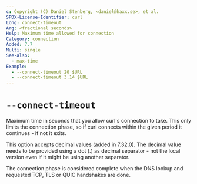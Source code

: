```yaml
---
c: Copyright (C) Daniel Stenberg, <daniel@haxx.se>, et al.
SPDX-License-Identifier: curl
Long: connect-timeout
Arg: <fractional seconds>
Help: Maximum time allowed for connection
Category: connection
Added: 7.7
Multi: single
See-also:
  - max-time
Example:
  - --connect-timeout 20 $URL
  - --connect-timeout 3.14 $URL
---
```


# `--connect-timeout`

Maximum time in seconds that you allow curl's connection to take. This only
limits the connection phase, so if curl connects within the given period it
continues - if not it exits.

This option accepts decimal values (added in 7.32.0). The decimal value needs
to be provided using a dot (.) as decimal separator - not the local version
even if it might be using another separator.

The connection phase is considered complete when the DNS lookup and requested
TCP, TLS or QUIC handshakes are done.
